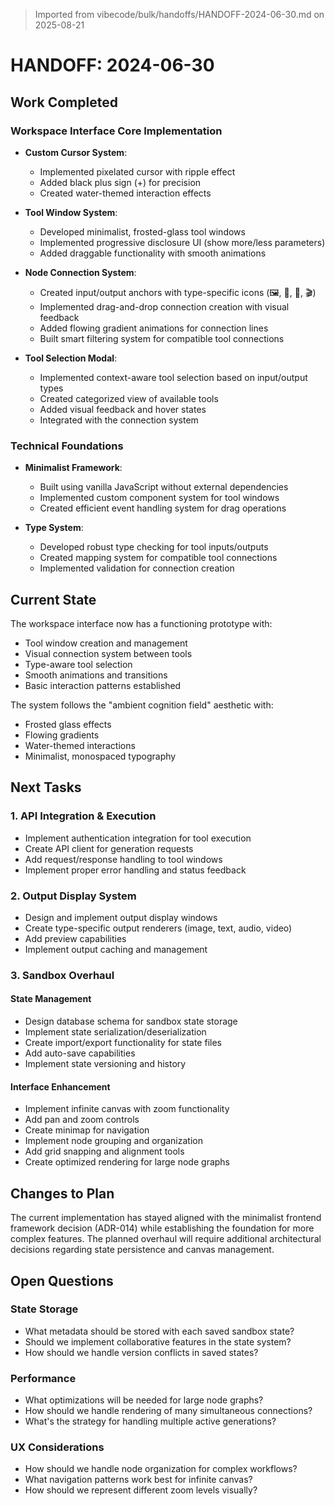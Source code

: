 > Imported from vibecode/bulk/handoffs/HANDOFF-2024-06-30.md on 2025-08-21

# HANDOFF: 2024-06-30

## Work Completed

### Workspace Interface Core Implementation
* **Custom Cursor System**:
  - Implemented pixelated cursor with ripple effect
  - Added black plus sign (+) for precision
  - Created water-themed interaction effects

* **Tool Window System**:
  - Developed minimalist, frosted-glass tool windows
  - Implemented progressive disclosure UI (show more/less parameters)
  - Added draggable functionality with smooth animations

* **Node Connection System**:
  - Created input/output anchors with type-specific icons (🖼️, 📝, 🎵, 🎬)
  - Implemented drag-and-drop connection creation with visual feedback
  - Added flowing gradient animations for connection lines
  - Built smart filtering system for compatible tool connections

* **Tool Selection Modal**:
  - Implemented context-aware tool selection based on input/output types
  - Created categorized view of available tools
  - Added visual feedback and hover states
  - Integrated with the connection system

### Technical Foundations
* **Minimalist Framework**:
  - Built using vanilla JavaScript without external dependencies
  - Implemented custom component system for tool windows
  - Created efficient event handling system for drag operations

* **Type System**:
  - Developed robust type checking for tool inputs/outputs
  - Created mapping system for compatible tool connections
  - Implemented validation for connection creation

## Current State

The workspace interface now has a functioning prototype with:
- Tool window creation and management
- Visual connection system between tools
- Type-aware tool selection
- Smooth animations and transitions
- Basic interaction patterns established

The system follows the "ambient cognition field" aesthetic with:
- Frosted glass effects
- Flowing gradients
- Water-themed interactions
- Minimalist, monospaced typography

## Next Tasks

### 1. API Integration & Execution
- Implement authentication integration for tool execution
- Create API client for generation requests
- Add request/response handling to tool windows
- Implement proper error handling and status feedback

### 2. Output Display System
- Design and implement output display windows
- Create type-specific output renderers (image, text, audio, video)
- Add preview capabilities
- Implement output caching and management

### 3. Sandbox Overhaul
#### State Management
- Design database schema for sandbox state storage
- Implement state serialization/deserialization
- Create import/export functionality for state files
- Add auto-save capabilities
- Implement state versioning and history

#### Interface Enhancement
- Implement infinite canvas with zoom functionality
- Add pan and zoom controls
- Create minimap for navigation
- Implement node grouping and organization
- Add grid snapping and alignment tools
- Create optimized rendering for large node graphs

## Changes to Plan
The current implementation has stayed aligned with the minimalist frontend framework decision (ADR-014) while establishing the foundation for more complex features. The planned overhaul will require additional architectural decisions regarding state persistence and canvas management.

## Open Questions

### State Storage
- What metadata should be stored with each saved sandbox state?
- Should we implement collaborative features in the state system?
- How should we handle version conflicts in saved states?

### Performance
- What optimizations will be needed for large node graphs?
- How should we handle rendering of many simultaneous connections?
- What's the strategy for handling multiple active generations?

### UX Considerations
- How should we handle node organization for complex workflows?
- What navigation patterns work best for infinite canvas?
- How should we represent different zoom levels visually? 
